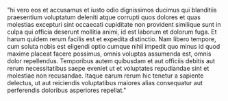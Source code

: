 "hi vero eos et accusamus et iusto odio dignissimos ducimus qui blanditiis praesentium voluptatum
deleniti atque corrupti quos dolores et quas molestias excepturi sint occaecati cupiditate non provident
 similique sunt in culpa qui officia deserunt mollitia animi, id est laborum et dolorum fuga. Et harum quidem
 rerum facilis est et expedita distinctio. Nam libero tempore, cum soluta nobis est eligendi optio cumque
 nihil impedit quo minus id quod maxime placeat facere possimus, omnis voluptas assumenda est, omnis dolor
 repellendus. Temporibus autem quibusdam et aut officiis debitis aut rerum necessitatibus saepe eveniet ut et
 voluptates repudiandae sint et molestiae non recusandae. Itaque earum rerum hic tenetur a sapiente delectus,
 ut aut reiciendis voluptatibus maiores alias consequatur aut perferendis doloribus asperiores repellat."
    